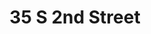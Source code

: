 ---
title: 35 S 2nd Street
address: 35 S Second St, San Jose, CA 95113
developer: Westbank
municipality: San Jose
units: 768
phase: Under Review
permits:
    H24-050:
        status: Under Review
        initial_date: 2024-08-26
        final_date: None
        apn: [46722121]
        address: 35 S Second St, San Jose, CA 95113
        description: "Site development permit to allow two development options: Option A to allow the construction of a 21-story mixed residential and commercial building as approved under H20-037; Option B to allow the construction of two 27~28-story mixed residential and commercial buildings with 10,697 square feet of ground floor retail space and 768 residential units, and five levels of underground parking and loading on an approximately 1.25-gross acre site."
        names: Project Fountain Alley LLC; Westbank
geometry: ['37.335659648879975', '-121.88905272331687']
published: True
---